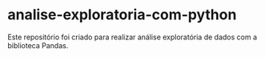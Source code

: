 # analise-exploratoria-com-python
Este repositório foi criado para realizar análise exploratória de dados com a biblioteca Pandas.
